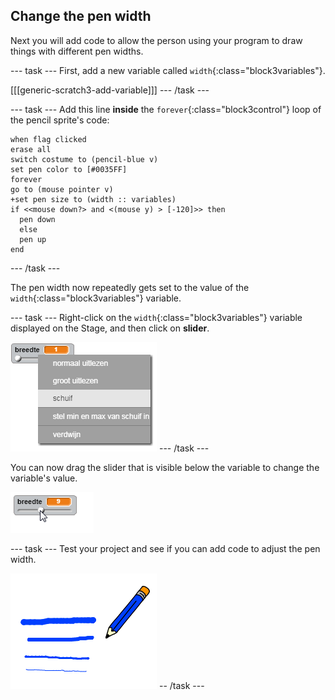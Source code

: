 ## Change the pen width

Next you will add code to allow the person using your program to draw things with different pen widths.

\--- task \--- First, add a new variable called `width`{:class="block3variables"}.

[[[generic-scratch3-add-variable]]] \--- /task \---

\--- task \--- Add this line **inside** the `forever`{:class="block3control"} loop of the pencil sprite's code:

```blocks3
when flag clicked
erase all
switch costume to (pencil-blue v)
set pen color to [#0035FF]
forever
go to (mouse pointer v)
+set pen size to (width :: variables)
if <<mouse down?> and <(mouse y) > [-120]>> then 
  pen down
  else
  pen up
end
```

\--- /task \---

The pen width now repeatedly gets set to the value of the `width`{:class="block3variables"} variable.

\--- task \--- Right-click on the `width`{:class="block3variables"} variable displayed on the Stage, and then click on **slider**.

![screenshot](images/paint-slider.png) \--- /task \---

You can now drag the slider that is visible below the variable to change the variable's value.

![screenshot](images/paint-slider-change.png)

\--- task \--- Test your project and see if you can add code to adjust the pen width.

![screenshot](images/paint-width-test.png) -- /task \---